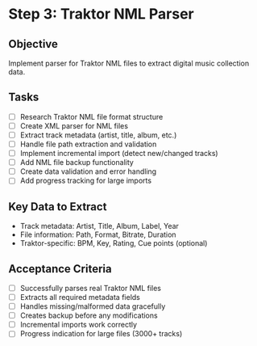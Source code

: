 # Step 3: Traktor NML Parser

## Objective
Implement parser for Traktor NML files to extract digital music collection data.

## Tasks
- [ ] Research Traktor NML file format structure
- [ ] Create XML parser for NML files
- [ ] Extract track metadata (artist, title, album, etc.)
- [ ] Handle file path extraction and validation
- [ ] Implement incremental import (detect new/changed tracks)
- [ ] Add NML file backup functionality
- [ ] Create data validation and error handling
- [ ] Add progress tracking for large imports

## Key Data to Extract
- Track metadata: Artist, Title, Album, Label, Year
- File information: Path, Format, Bitrate, Duration
- Traktor-specific: BPM, Key, Rating, Cue points (optional)

## Acceptance Criteria
- [ ] Successfully parses real Traktor NML files
- [ ] Extracts all required metadata fields
- [ ] Handles missing/malformed data gracefully
- [ ] Creates backup before any modifications
- [ ] Incremental imports work correctly
- [ ] Progress indication for large files (3000+ tracks)
